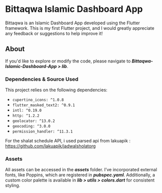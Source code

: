 # Bittaqwa Islamic Dashboard App

Bittaqwa is an Islamic Dashboard App developed using the Flutter framework. This is my first Flutter project, and I would greatly appreciate any feedback or suggestions to help improve it!

## About
If you'd like to explore or modify the code, please navigate to **_Bittaqwa-Islamic-Dashboard-App > lib_**.

### Dependencies & Source Used

This project relies on the following dependencies:
- `cupertino_icons: ^1.0.8`
- `flutter_masked_text2: ^0.9.1`
- `intl: ^0.19.0`
- `http: ^1.2.2`
- `geolocator: ^13.0.2`
- `geocoding: ^3.0.0`
- `permission_handler: ^11.3.1`

For the shalat schedule API, i used parsed api from lakuapik :
https://github.com/lakuapik/jadwalsholatorg


### Assets
All assets can be accessed in the **_assets_** folder. I’ve incorporated external fonts, like Poppins, which are registered in **_pubspec.yaml_**. Additionally, a custom color palette is available in **_lib > utils > colors.dart_** for consistent styling.
